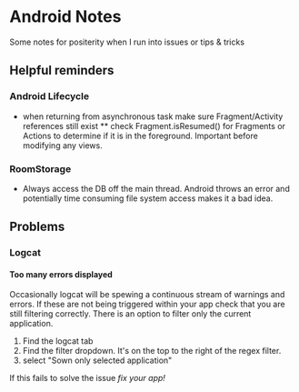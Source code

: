 # Android Notes
Some notes for positerity when I run into issues or tips & tricks

## Helpful reminders

### Android Lifecycle
* when returning from asynchronous task make sure Fragment/Activity references still exist
** check Fragment.isResumed() for Fragments or Actions to determine if it is in the foreground. Important before modifying any views.

### RoomStorage
* Always access the DB off the main thread. Android throws an error and potentially time consuming file system access makes it a bad idea.

## Problems

### Logcat

#### Too many errors displayed
Occasionally logcat will be spewing a continuous stream of warnings and errors. If these are not being triggered within your app check that you are still filtering correctly. There is an option to filter only the current application.
1. Find the logcat tab
1. Find the filter dropdown. It's on the top to the right of the regex filter. 
1. select "Sown only selected application"

If this fails to solve the issue *fix your app!*
